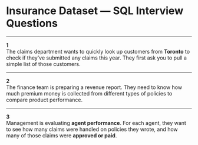 # Insurance Dataset — SQL Interview Questions

---

**1**  
The claims department wants to quickly look up customers from **Toronto** to check if they’ve submitted any claims this year. They first ask you to pull a simple list of those customers.

---

**2**  
The finance team is preparing a revenue report. They need to know how much premium money is collected from different types of policies to compare product performance.

---

**3**  
Management is evaluating **agent performance**. For each agent, they want to see how many claims were handled on policies they wrote, and how many of those claims were **approved or paid**.
